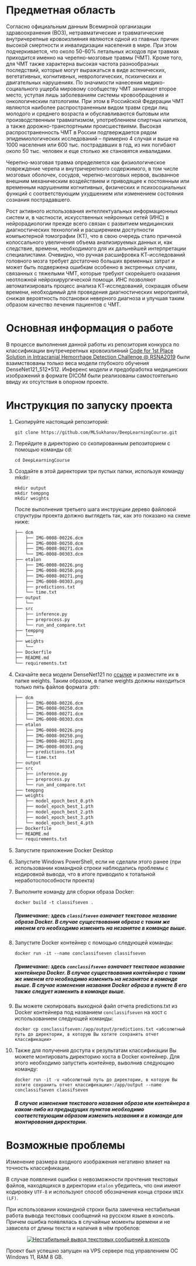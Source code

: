 # Предметная область
Согласно официальным данным Всемирной организации здравоохранения (ВОЗ), нетравматические и травматические внутричерепные кровоизлияния являются одной из главных причин высокой смертности и инвалидизации населения в мире. При этом подчеркивается, что около 50-60% летальных исходов при травмах приходится именно на черепно-мозговые травмы (ЧМТ). Кроме того, для ЧМТ также характерна высокая частота разнообразных последствий, которые могут выражаться в виде астенических, вегетативных, когнитивных, неврологических, психических и двигательных нарушениях. По значимости нанесения медико-социального ущерба мировому сообществу ЧМТ занимают второе место, уступая лишь заболеваниям системы кровообращения и онкологическим патологиям. При этом в Российской Федерации ЧМТ являются наиболее распространенным видом травм среди лиц молодого и среднего возраста и обуславливаются бытовым или производственным травматизмом, употреблением спиртных напитков, а также дорожно-транспортными происшествиями. Высокая распространенность ЧМТ в России подтверждается рядом эпидемиологических исследований – примерно 4 случая и выше на 1000 населения или 600 тыс. пострадавших в год, из них погибают около 50 тыс. человек и еще столько же становятся инвалидами.

Черепно-мозговая травма определяется как физиологическое повреждение черепа и внутричерепного содержимого, в том числе мозговых оболочек, сосудов, черепно-мозговых нервов, вызванное внешним механическим воздействием и приводящее к постоянным или временным нарушениям когнитивных, физических и психосоциальных функций с соответствующим ухудшением или изменением состояния сознания пострадавшего.

Рост активного использования интеллектуальных информационных систем и, в частности, искусственных нейронных сетей (ИНС) в нейрорадиологии прежде всего связан с развитием медицинских диагностических технологий и расширением доступности компьютерной томографии (КТ), что в свою очередь стало причиной колоссального увеличения объема анализируемых данных и, как следствие, времени, необходимого для их дальнейшей интерпретации специалистами. Очевидно, что ручная расшифровка КТ-исследований головного мозга требует достаточно больших временных затрат и может быть подвержена ошибкам особенно в экстренных случаях, связанных с тяжелыми ЧМТ, которые требуют скорейшего оказания неотложной нейрохирургической помощи. ИНС позволяют автоматизировать процесс анализа КТ-исследований, сокращая объем времени, необходимый для проведения диагностических мероприятий, снижая вероятность постановки неверного диагноза и улучшая таким образом качество лечения пациентов с ЧМТ.

# Основная информация о работе
В процессе выполнения данной работы из репозитория конкурса по классификации внутречерепных кровоизлияний [Code for 1st Place Solution in Intracranial Hemorrhage Detection Challenge @ RSNA2019](https://github.com/SeuTao/RSNA2019_Intracranial-Hemorrhage-Detection/tree/master)
были взаимствованы только веса модели глубокого обучения DenseNet121_512*512. Инференс модели и предобработка медицинских изображений в формате DICOM были реализованы
самостоятельно ввиду их отсутствия в опорном проекте.

# Инструкция по запуску проекта
1) Скопируйте настоящий репозиторий:
   
    ```console
    git clone https://github.com/MLSukhanov/DeepLearningCourse.git
    ```

2) Перейдите в директорию со скопированным репозиторием с помощью команды cd:
    ```console
    cd DeepLearningCourse
    ```
    
3) Cоздайте в этой директории три пустых папки, используя команду mkdir:
   ```console
   mkdir output
   mkdir temppng
   mkdir weights
   ```
   После выполнения третьего шага инструкции дерево файловой структуры проекта должно выглядеть так, как это показано на схеме ниже:
   ```bash
   ├── dcm
   │   ├── IMG-0008-00226.dcm
   │   ├── IMG-0008-00250.dcm
   │   ├── IMG-0008-00271.dcm
   │   └── IMG-0008-00303.dcm
   ├── etalon
   │   ├── IMG-0008-00226.png
   │   ├── IMG-0008-00250.png
   │   ├── IMG-0008-00271.png
   │   ├── IMG-0008-00303.png
   │   ├── predictions.txt
   │   └── time.txt
   ├── output
   │   └── 
   ├── src
   │   ├── inference.py
   │   ├── preprocess.py
   │   └── run_and_compare.txt
   ├── temppng
   │   └── 
   ├── weights
   │   └── 
   ├── Dockerfile
   ├── README.md
   └── requirements.txt
   ```
  
4) Скачайте веса модели DenseNet121 по [ссылке](https://drive.google.com/drive/folders/1HNfpwCGTEr1p6-g0dvUWQYmvR4N7Bbyp?usp=sharing) и разместите их в папке weights. Таким образом, в папке weights должны находиться только пять файлов формата .pth:
   ```bash
   ├── dcm
   │   ├── IMG-0008-00226.dcm
   │   ├── IMG-0008-00250.dcm
   │   ├── IMG-0008-00271.dcm
   │   └── IMG-0008-00303.dcm
   ├── etalon
   │   ├── IMG-0008-00226.png
   │   ├── IMG-0008-00250.png
   │   ├── IMG-0008-00271.png
   │   ├── IMG-0008-00303.png
   │   ├── predictions.txt
   │   └── time.txt
   ├── output
   ├── src
   │   ├── inference.py
   │   ├── preprocess.py
   │   └── run_and_compare.txt
   ├── temppng
   ├── weights
   │   ├── model_epoch_best_0.pth
   │   ├── model_epoch_best_1.pth
   │   ├── model_epoch_best_2.pth
   │   ├── model_epoch_best_3.pth
   │   └── model_epoch_best_4.pth
   ├── Dockerfile
   ├── README.md
   └── requirements.txt
   ```

5) Запустите приложение Docker Desktop

6) Запустите Windows PowerShell, если не сделали этого ранее (при использовании командной строки наблюдались проблемы с кодировкой вывода, что в итоге приводило к тотальной неработоспособности проекта)
   
7) Выполните команду для сборки образа Docker:
    ```console
    docker build -t classifseven .
    ```
    ##### *Примечание: здесь `classifseven` означает текстовое название образа Docker. В случае существования образа с таким же именем его необходимо изменить на                     незанятое в команде выше.*
    
8) Запустите Docker контейнер с помощью следующей команды:
    ```console
    docker run -it --name conclassifseven classifseven
    ```
    ##### *Примечание: здесь `conclassifseven` означает текстовое название контейнера Docker. В случае существования контейнера с таким же именем его необходимо изменить на          незанятое в команде выше. В случае изменения названия Docker образа в пункте 8 его также следует изменить в команде выше.*
    
9) Вы можете скопировать выходной файл отчета predictions.txt из Docker контейнера под названием `conclassifseven` на хост с использованием следующей команды:
    ```console
    docker cp conclassifseven:/app/output/predictions.txt <абсолютный путь до директории, в которую Вы хотите сохранить отчет классификации>
    ```

10) Также для получения доступа к результатам классификации Вы можете монтировать директорию хоста в Docker контейнер. Для этого необходимо запустить контейнер, выволнив следующию команду:
    ```console
    docker run -it -v <абсолютный путь до директории, в которую Вы хотите сохранить отчет классификации>:/app/output --name conclassifseven classifseven
    ```
    ##### *В случае изменения текстового названия образа или контейнера в каком-либо из предыдущих пунктов необходимо соответствующим образом изменить названия и в команде для монтирования директории.*
    
# Возможные проблемы
Изменение размера входного изображения негативно влияет на точность классификации.

В случае появления ошибки о невозможности прочтения текстовых файлов, находящихся в директории `etalon` убедитесь, что они имеют кодировку `UTF-8` и используют способ       обозначения конца строки `UNIX (LF)`.
 
При использовании командной строки была замечена нестабильная работа вывода текстовых сообщений на русском языке в консоль. Причем ошибка появлялась в случайные моменты     времени и не зависела от длины текста и наличия в нём пробелов:
 <p align="center">
 <a href="https://ibb.co/bg7rx7gX"><img src="https://i.ibb.co/WWscQsWf/Docker-Text2-Crop.png" alt="Нестабильный вывод текстовых сообщений в консоль" border="0"></a>
 </p>

Проект был успешно запущен на VPS сервере под управлением OC Windows 11, RAM 8 GB.
